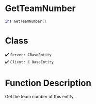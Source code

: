# GetTeamNumber
```lua
int GetTeamNumber()
```
# Class
✔️ `Server: CBaseEntity`  
✔️ `Client: C_BaseEntity`  

# Function Description
Get the team number of this entity.
